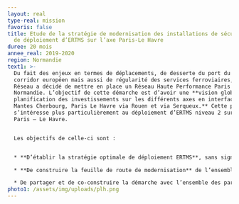 ```yaml
---
layout: real
type-real: mission
favoris: false
title: Etude de la stratégie de modernisation des installations de sécurité et
  de déploiement d’ERTMS sur l’axe Paris-Le Havre
duree: 20 mois
annee_real: 2019-2020
region: Normandie
text1: >-
  Du fait des enjeux en termes de déplacements, de desserte du port du Havre, de
  corridor européen mais aussi de régularité des services ferroviaires, SNCF
  Réseau a décidé de mettre en place un Réseau Haute Performance Paris
  Normandie. L’objectif de cette démarche est d’avoir une **vision globale de la
  planification des investissements sur les différents axes en interface : Paris
  Mantes Cherbourg, Paris Le Havre via Rouen et via Serqueux.** Cette prestation
  s’intéresse plus particulièrement au déploiement d’ERTMS niveau 2 sur l’axe
  Paris – Le Havre. 


  Les objectifs de celle-ci sont :


  * **D’établir la stratégie optimale de déploiement ERTMS**, sans signalisation latérale, en intégrant l’ensemble des opportunités et contraintes : obligations européennes, impacts économiques, enjeux de compatibilité des déploiements sol et bords, performance d’exploitation de l’axe, ressources et moyens financiers disponibles...

  * **De construire la feuille de route de modernisation** de l’ensemble des installations de sécurité de l’axe et assurer la coordination de ces opérations avec le déploiement d’ERTMS,

  * De partager et de co-construire la démarche avec l’ensemble des parties prenantes sol (GI) et bords (EF).
photo1: /assets/img/uploads/plh.png
---
```


